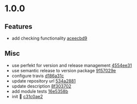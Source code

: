 # 1.0.0

## Features

- add checking functionality [aceecbd9](https://github.com/lekterable/is-regexy/commit/aceecbd997eb0363b8b8dc9eadc0e266e917e886)

## Misc

- use perfekt for version and release management [4554ee31](https://github.com/lekterable/is-regexy/commit/4554ee31775644e52af3b82fed394341e4f57d9e)
- use semantic release to version package [9157029e](https://github.com/lekterable/is-regexy/commit/9157029e1eb993908c670f13081599bea40c5888)
- configure travis [d186a31c](https://github.com/lekterable/is-regexy/commit/d186a31c6f6ffd7896900b1c92160a6f346d488c)
- update repository url [534a2881](https://github.com/lekterable/is-regexy/commit/534a28818fe1d4cf92656e9e6620bf4c2b5b7899)
- update description [8f303702](https://github.com/lekterable/is-regexy/commit/8f303702ec342aa47e129bc6e12e36a3ba30c415)
- add module tests [16e5358b](https://github.com/lekterable/is-regexy/commit/16e5358b82349e6a2f332221e911abf028120836)
- init :seedling: [c31c0ae2](https://github.com/lekterable/is-regexy/commit/c31c0ae217dde31fa858070916fbed4931d3c50b)
